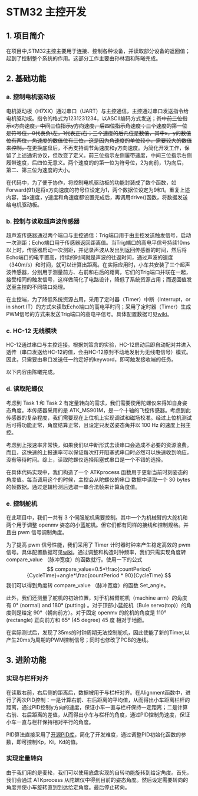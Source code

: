# STM32 主控开发

## 1. 项目简介

在项目中,STM32主控主要用于连接、控制各种设备，并读取部分设备的返回值；起到了控制整个系统的作用。这部分工作主要由孙林涵和陈曦完成。

## 2. 基础功能

### a. 控制电机驱动板

电机驱动板（H7XX）通过串口（UART）与主控通信，主控通过串口发送指令给电机驱动板。指令的格式为1231231234，以ASCII编码方式发送；~~其中前三位指示x方向速度，中间三位指示y方向速度，后四位指示角速度；三个速度的第一位是符号位，0代表负\左，1代表正\右；三个速度的后几位是数值，其中x，y的数值位有两位，角速度的数值位有三位，这是因为角速度的单位较小，需要较大的数值来控制。~~在更换底盘后，不再支持调节角速度和y方向速度。为简化开发工作，保留了上述通讯协议，但改变了定义。前三位指示左侧履带速度，中间三位指示右侧履带速度，后四位无意义。两个速度的的第一位为符号位，2为向前，1为向后，第二、第三位为速度的大小。

在代码中，为了便于协作，将控制电机驱动板的功能封装成了数个函数，如Forward(91)是将x方向速度的符号位设定为1，两个数据位设定为9和1。重复上述内容，当x速度，y速度和角速度都设置完成后，再调用drive()函数，将数据发送给电机驱动板。

### b. 控制与读取超声波传感器

超声波传感器通过两个端口与主控通信：Trig端口用于由主控发送触发信号，启动一次测距；Echo端口用于传感器返回距离值。当Trig端口的高电平信号持续10ms以上时，传感器启动一次测距，并记录声波从发出到返回传感器的时间，然后将Echo端口的电平置高，持续的时间就是声波的往返时间，通过声波的速度（340m/s）和时间，就可以计算出距离。在实际应用时，小车共安装了三个超声波传感器，分别用于测量前方、右前和右后的距离，它们的Trig端口并联在一起，接受相同的触发信号，这样做简化了电路设计，降低了系统资源占用；而返回值发送至主控的不同端口处理。

在主控端，为了降低系统资源占用，采用了定时器（Timer）中断（Interrupt，or in short IT）的方式来读取Echo端口的高电平时间；采用了定时器（Timer）生成PWM信号的方式来发送Trig端口的高电平信号。具体配置数据可见[wiki](https://github.com/ray24777/tdps2023/wiki/%E8%B6%85%E5%A3%B0%E6%B3%A2%E6%B5%8B%E8%B7%9D-STM32%E5%AE%9E%E7%8E%B0-%E4%BE%A7%E9%9D%A2%E5%AF%B9%E9%BD%90)。

### c. HC-12 无线模块

HC-12通过串口与主控连接。根据刘策含的实验，HC-12启动后即自动配对并进入透传（串口发送给HC-12的值，会由HC-12原封不动地发射为无线电信号）模式。因此，只需要由串口发送任一约定好的keyword，即可触发接收端的任务。

以下内容由陈曦完成。
### d. 读取陀螺仪

考虑到 Task 1 和 Task 2 有定量转向的需求，我们需要使用陀螺仪来得知自身姿态角度。本传感器采用的是 ATK_MS901M，是一个十轴的飞控传感器。考虑到此传感器的复杂程度，我们需要现在上位机上实现调试和磁场校准。经过上位机测试后可得功能正常，角度结算正常，且设定只发送姿态角并以 100 Hz 的速度上报主控。

考虑到上报速率非常快，如果我们以中断形式去读串口会造成不必要的资源浪费。而且，这快速的上报速率可以保证每次打开阻塞式串口时必然可以快速收到响应，没有等待时间。综上，读取陀螺仪选择阻塞式串口是一个不错的选择。

在具体代码实现中，我们构造了一个 ATKprocess 函数用于更新当前时刻姿态的角度值。每当调用这个的时候，主控会从陀螺仪的串口 数据中读取一个 30 bytes 的帧数据。通过逻辑检测后选取一串合法帧来计算角度值。

### e. 控制舵机

在此项目中，我们一共有 3 个伺服舵机需要控制。其中一个为机械臂的大舵机和两个用于调整 openmv 姿态的小蓝舵机。但它们都有同样的接线和控制规格。并且由 pwm 信号调制角度。

为了提高 pwm 信号性能，我们采用了 Timer 计时器时钟来产生稳定高效的 pwm 信号。具体配置数据可见[wiki](https://github.com/ray24777/tdps2023/wiki/%E8%B6%85%E5%A3%B0%E6%B3%A2%E6%B5%8B%E8%B7%9D-STM32%E5%AE%9E%E7%8E%B0-%E4%BE%A7%E9%9D%A2%E5%AF%B9%E9%BD%90)。通过调整和构造时钟频率，我们只需实现角度转 compare_value （脉冲宽度）的函数就行。使用一下的公式
$$
compare_value=0.5*\frac{countPeriod}{CycleTime}+angle*\frac{countPeriod * 90}{CycleTime}
$$
我们可以得到角度转 compare_value （脉冲宽度）的函数 Set_angle。

此外，我们还测量了舵机的初始位置，对于机械臂舵机（machine arm）的角度有 0° (normal) and 180° (putting) 。对于顶部小蓝舵机（Bule servo(top)）的角度则是给定 90°（朝向前方）。对于固定 openmv 的舵机的角度是 110° (rectangle) 正向前方和 65° (45 degree) 45 度 相对于地面。

在实际测试后，发现了35ms的时钟周期无法控制舵机，因此使能了新的Timer,以产生20ms为周期的PWM控制信号；同时也修改了PCB的连线。
## 3. 进阶功能

### 实现与栏杆对齐

在读取右前，右后侧的距离后，数据被用于与栏杆对齐。在Alignment函数中，进行了两次PID控制：一是计算右前、右后距离的平均值，从而得出小车距离栏杆的距离，通过PID控制y方向的速度，保证小车一直与栏杆保持一定距离；二是计算右前、右后距离的差值，从而得出小车与栏杆的角度，通过PID控制角速度，保证小车一直与栏杆保持相对平行的角度。

PID算法直接采用了[开源PID库](https://github.com/Majid-Derhambakhsh/PID-Library)，简化了开发难度，通过调整PID初始化函数的参数，即可控制Kp，Ki，Kd的值。

### 实现定量转向

由于我们用的是麦轮，我们可以使用底盘实现的自转功能旋转到给定角度。首先，我们会通过 ATKprocess 从陀螺仪中得到目前的姿态角度。然后设定需要转向的角度并使小车旋转直到到达给定角度。最后停止转向。
